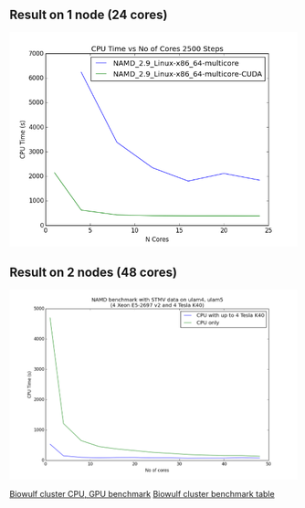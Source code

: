 ## Result on 1 node (24 cores)
![CUDA vs non-CUDA](stmv_result_n_nodes_1.png)

## Result on 2 nodes (48 cores)
![CUDA vs non-CUDA](stmv_result_n_nodes_2.png)

[Biowulf cluster CPU, GPU benchmark](http://biowulf.nih.gov/apps/namd-gpu.html)
[Biowulf cluster benchmark table](http://biowulf.nih.gov/apps/namd/namd_bench.html)